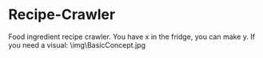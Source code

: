 # **Recipe-Crawler**
Food ingredient recipe crawler. You have x in the fridge, you can make y.
If you need a visual: \img\BasicConcept.jpg